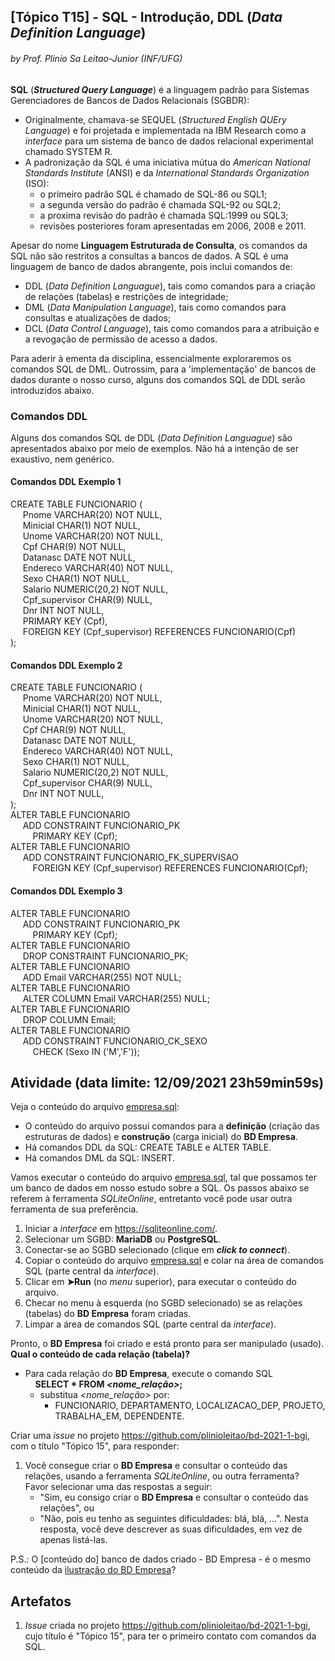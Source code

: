 ## [Tópico T15] - SQL - Introdução, DDL (_Data Definition Language_)
###### *by Prof. Plinio Sa Leitao-Junior (INF/UFG)*

**SQL** (**_Structured Query Language_**) é a linguagem padrão para Sistemas Gerenciadores de Bancos de Dados Relacionais (SGBDR):
- Originalmente, chamava-se SEQUEL (_Structured English QUEry Language_) e foi projetada e implementada na IBM Research como a _interface_ para um sistema de banco de dados relacional experimental chamado SYSTEM R. 
- A padronização da SQL é uma iniciativa mútua do _American National Standards Institute_ (ANSI) e da _International Standards Organization_ (ISO):
  - o primeiro padrão SQL é chamado de SQL-86 ou SQL1;
  - a segunda versão do padrão é chamada SQL-92 ou SQL2;
  - a proxima revisão do padrão é chamada SQL:1999 ou SQL3;
  - revisões posteriores foram apresentadas em 2006, 2008 e 2011.

Apesar do nome **Linguagem Estruturada de Consulta**, os comandos da SQL não são restritos a consultas a bancos de dados. A SQL é uma linguagem de banco de dados abrangente, pois inclui comandos de:
- DDL (_Data Definition Languague_), tais como comandos para a criação de relações (tabelas) e restrições de integridade;
- DML (_Data Manipulation Language_), tais como comandos para consultas e atualizações de dados;
- DCL (_Data Control Language_), tais como comandos para a atribuição e a revogação de permissão de acesso a dados.

Para aderir à ementa da disciplina, essencialmente exploraremos os comandos SQL de DML. Outrossim, para a 'implementação' de bancos de dados durante o nosso curso, alguns dos comandos SQL de DDL serão introduzidos abaixo.

### Comandos DDL

Alguns dos comandos SQL de DDL (_Data Definition Languague_) são apresentados abaixo por meio de exemplos. Não há a intenção de ser exaustivo, nem genérico.

#### Comandos DDL Exemplo 1

CREATE TABLE FUNCIONARIO (<br>
&nbsp;&nbsp;&nbsp;&nbsp; Pnome VARCHAR(20) NOT NULL, <br>
&nbsp;&nbsp;&nbsp;&nbsp; Minicial CHAR(1) NOT NULL, <br>
&nbsp;&nbsp;&nbsp;&nbsp; Unome VARCHAR(20) NOT NULL, <br>
&nbsp;&nbsp;&nbsp;&nbsp; Cpf CHAR(9) NOT NULL, <br>
&nbsp;&nbsp;&nbsp;&nbsp; Datanasc DATE NOT NULL, <br>
&nbsp;&nbsp;&nbsp;&nbsp; Endereco VARCHAR(40) NOT NULL, <br>
&nbsp;&nbsp;&nbsp;&nbsp; Sexo CHAR(1) NOT NULL, <br>
&nbsp;&nbsp;&nbsp;&nbsp; Salario NUMERIC(20,2) NOT NULL, <br>
&nbsp;&nbsp;&nbsp;&nbsp; Cpf_supervisor CHAR(9) NULL, <br>
&nbsp;&nbsp;&nbsp;&nbsp; Dnr INT NOT NULL, <br>
&nbsp;&nbsp;&nbsp;&nbsp; PRIMARY KEY (Cpf), <br>
&nbsp;&nbsp;&nbsp;&nbsp; FOREIGN KEY (Cpf_supervisor) REFERENCES FUNCIONARIO(Cpf) <br>
); <br>

#### Comandos DDL Exemplo 2

CREATE TABLE FUNCIONARIO (<br>
&nbsp;&nbsp;&nbsp;&nbsp; Pnome VARCHAR(20) NOT NULL, <br>
&nbsp;&nbsp;&nbsp;&nbsp; Minicial CHAR(1) NOT NULL, <br>
&nbsp;&nbsp;&nbsp;&nbsp; Unome VARCHAR(20) NOT NULL, <br>
&nbsp;&nbsp;&nbsp;&nbsp; Cpf CHAR(9) NOT NULL, <br>
&nbsp;&nbsp;&nbsp;&nbsp; Datanasc DATE NOT NULL, <br>
&nbsp;&nbsp;&nbsp;&nbsp; Endereco VARCHAR(40) NOT NULL, <br>
&nbsp;&nbsp;&nbsp;&nbsp; Sexo CHAR(1) NOT NULL, <br>
&nbsp;&nbsp;&nbsp;&nbsp; Salario NUMERIC(20,2) NOT NULL, <br>
&nbsp;&nbsp;&nbsp;&nbsp; Cpf_supervisor CHAR(9) NULL, <br>
&nbsp;&nbsp;&nbsp;&nbsp; Dnr INT NOT NULL, <br>
); <br>
ALTER TABLE FUNCIONARIO <br>
&nbsp;&nbsp;&nbsp;&nbsp; ADD CONSTRAINT FUNCIONARIO_PK <br>
&nbsp;&nbsp;&nbsp;&nbsp;&nbsp;&nbsp;&nbsp;&nbsp; PRIMARY KEY (Cpf); <br>
ALTER TABLE FUNCIONARIO <br>
&nbsp;&nbsp;&nbsp;&nbsp; ADD CONSTRAINT FUNCIONARIO_FK_SUPERVISAO <br>
&nbsp;&nbsp;&nbsp;&nbsp;&nbsp;&nbsp;&nbsp;&nbsp; FOREIGN KEY (Cpf_supervisor) REFERENCES FUNCIONARIO(Cpf); <br>

#### Comandos DDL Exemplo 3

ALTER TABLE FUNCIONARIO <br>
&nbsp;&nbsp;&nbsp;&nbsp; ADD CONSTRAINT FUNCIONARIO_PK <br>
&nbsp;&nbsp;&nbsp;&nbsp;&nbsp;&nbsp;&nbsp;&nbsp; PRIMARY KEY (Cpf); <br>
ALTER TABLE FUNCIONARIO <br>
&nbsp;&nbsp;&nbsp;&nbsp; DROP CONSTRAINT FUNCIONARIO_PK; <br>
ALTER TABLE FUNCIONARIO <br>
&nbsp;&nbsp;&nbsp;&nbsp; ADD Email VARCHAR(255) NOT NULL; <br>
ALTER TABLE FUNCIONARIO <br>
&nbsp;&nbsp;&nbsp;&nbsp; ALTER COLUMN Email VARCHAR(255) NULL; <br>
ALTER TABLE FUNCIONARIO <br>
&nbsp;&nbsp;&nbsp;&nbsp; DROP COLUMN Email; <br>
ALTER TABLE FUNCIONARIO <br>
&nbsp;&nbsp;&nbsp;&nbsp; ADD CONSTRAINT FUNCIONARIO_CK_SEXO <br>
&nbsp;&nbsp;&nbsp;&nbsp;&nbsp;&nbsp;&nbsp;&nbsp; CHECK (Sexo IN ('M','F')); <br>

## Atividade (data limite: **12/09/2021 23h59min59s**)

Veja o conteúdo do arquivo [empresa.sql](../data/empresa.sql):
- O conteúdo do arquivo possui comandos para a **definição** (criação das estruturas de dados) e **construção** (carga inicial) do **BD Empresa**.
- Há comandos DDL da SQL: CREATE TABLE e ALTER TABLE.
- Há comandos DML da SQL: INSERT.

Vamos executar o conteúdo do arquivo [empresa.sql](../data/empresa.sql), tal que possamos ter um banco de dados em nosso estudo sobre a SQL. Os passos abaixo se referem à ferramenta _SQLiteOnline_, entretanto você pode usar outra ferramenta de sua preferência.

1. Iniciar a _interface_ em https://sqliteonline.com/.
1. Selecionar um SGBD: **MariaDB** ou **PostgreSQL**.
1. Conectar-se ao SGBD selecionado (clique em **_click to connect_**).
1. Copiar o conteúdo do arquivo [empresa.sql](../data/empresa.sql) e colar na área de comandos SQL (parte central da _interface_).
1. Clicar em **&#x27A4;Run** (no _menu_ superior), para executar o conteúdo do arquivo.
1. Checar no menu à esquerda (no SGBD selecionado) se as relações (tabelas) do **BD Empresa** foram criadas.
1. Limpar a área de comandos SQL (parte central da _interface_).

Pronto, o **BD Empresa** foi criado e está pronto para ser manipulado (usado).<br>
**Qual o conteúdo de cada relação (tabela)?**
- Para cada relação do **BD Empresa**, execute o comando SQL<br>&nbsp;&nbsp;&nbsp;&nbsp;**SELECT * FROM _<nome_relação>_;**
  - substitua _<nome_relação>_ por:
    - FUNCIONARIO, DEPARTAMENTO, LOCALIZACAO_DEP, PROJETO, TRABALHA_EM, DEPENDENTE.

Criar uma _issue_ no projeto https://github.com/plinioleitao/bd-2021-1-bgi, com o título "Tópico 15", para responder:  

1. Você consegue criar o **BD Empresa** e consultar o conteúdo das relações, usando a ferramenta _SQLiteOnline_, ou outra ferramenta?<br>Favor selecionar uma das respostas a seguir:
   - "Sim, eu consigo criar o **BD Empresa** e consultar o conteúdo das relações", ou
   - "Não, pois eu tenho as seguintes dificuldades: blá, blá, ...". Nesta resposta, você deve descrever as suas dificuldades, em vez de apenas listá-las.

P.S.: O [conteúdo do] banco de dados criado - BD Empresa - é o mesmo conteúdo da [ilustração do BD Empresa](../media/fig-mr-2.jpg)?

## Artefatos

1. _Issue_ criada no projeto https://github.com/plinioleitao/bd-2021-1-bgi, cujo título é "Tópico 15", para ter o primeiro contato com comandos da SQL.
